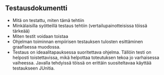 ## Testausdokumentti

- Mitä on testattu, miten tämä tehtiin
- Minkälaisilla syötteillä testaus tehtiin (vertailupainotteisissa töissä tärkeää)
- Miten testit voidaan toistaa
- Ohjelman toiminnan empiirisen testauksen tulosten esittäminen graafisessa muodossa.
- Testaus on ideaalitapauksessa suoritettava ohjelma. Tällöin testi on helposti toistettavissa, mikä helpottaa toteutuksen tekoa jo varhaisessa vaiheessa. Javalla tehdyissä töissä on erittäin suositeltavaa käyttää testaukseen JUnitia.